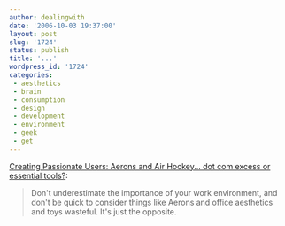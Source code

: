 ```yaml
---
author: dealingwith
date: '2006-10-03 19:37:00'
layout: post
slug: '1724'
status: publish
title: '...'
wordpress_id: '1724'
categories:
 - aesthetics
 - brain
 - consumption
 - design
 - development
 - environment
 - geek
 - get
---
```


[Creating Passionate Users: Aerons and Air Hockey... dot com excess or
essential tools?][1]:

> Don't underestimate the importance of your work environment, and don't be
quick to consider things like Aerons and office aesthetics and toys wasteful.
It's just the opposite.

   [1]:
http://headrush.typepad.com/creating_passionate_users/2006/10/post.html

